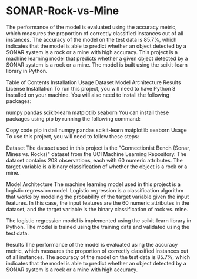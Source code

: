 # SONAR-Rock-vs-Mine
The performance of the model is evaluated using the accuracy metric, which measures the proportion of correctly classified instances out of all instances. The accuracy of the model on the test data is 85.7%, which indicates that the model is able to predict whether an object detected by a SONAR system is a rock or a mine with high accuracy.
This project is a machine learning model that predicts whether a given object detected by a SONAR system is a rock or a mine. The model is built using the scikit-learn library in Python.

Table of Contents
Installation
Usage
Dataset
Model Architecture
Results
License
Installation
To run this project, you will need to have Python 3 installed on your machine. You will also need to install the following packages:

numpy
pandas
scikit-learn
matplotlib
seaborn
You can install these packages using pip by running the following command:

Copy code
pip install numpy pandas scikit-learn matplotlib seaborn
Usage
To use this project, you will need to follow these steps:

Dataset
The dataset used in this project is the "Connectionist Bench (Sonar, Mines vs. Rocks)" dataset from the UCI Machine Learning Repository. The dataset contains 208 observations, each with 60 numeric attributes. The target variable is a binary classification of whether the object is a rock or a mine.

Model Architecture
The machine learning model used in this project is a logistic regression model. Logistic regression is a classification algorithm that works by modeling the probability of the target variable given the input features. In this case, the input features are the 60 numeric attributes in the dataset, and the target variable is the binary classification of rock vs. mine.

The logistic regression model is implemented using the scikit-learn library in Python. The model is trained using the training data and validated using the test data.

Results
The performance of the model is evaluated using the accuracy metric, which measures the proportion of correctly classified instances out of all instances. The accuracy of the model on the test data is 85.7%, which indicates that the model is able to predict whether an object detected by a SONAR system is a rock or a mine with high accuracy.
